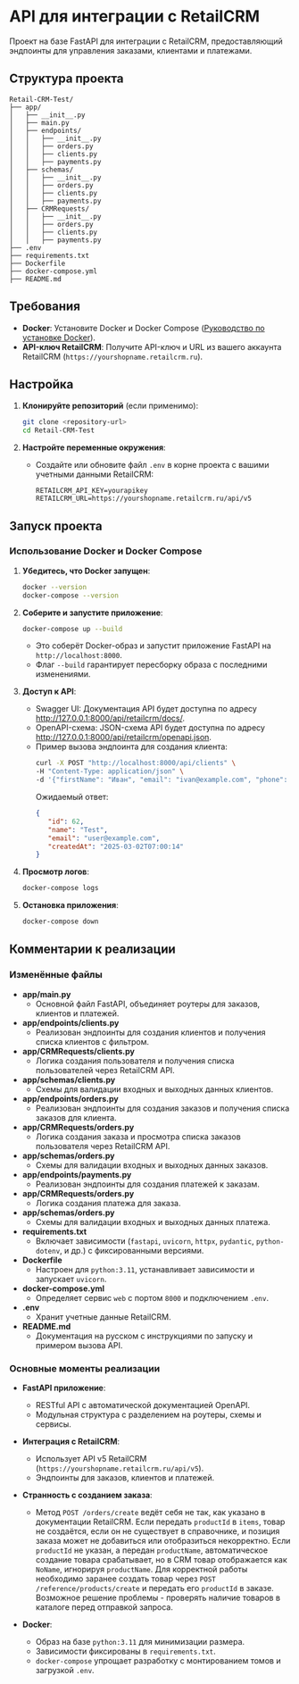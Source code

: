 # API для интеграции с RetailCRM

Проект на базе FastAPI для интеграции с RetailCRM, предоставляющий эндпоинты для управления заказами, клиентами и платежами.

## Структура проекта

```
Retail-CRM-Test/
├── app/
│   ├── __init__.py
│   ├── main.py
│   ├── endpoints/
│   │   ├── __init__.py    
│   │   ├── orders.py
│   │   ├── clients.py
│   │   ├── payments.py
│   ├── schemas/
│   │   ├── __init__.py
│   │   ├── orders.py
│   │   ├── clients.py
│   │   ├── payments.py
│   ├── CRMRequests/
│   │   ├── __init__.py
│   │   ├── orders.py
│   │   ├── clients.py
│   │   ├── payments.py
├── .env
├── requirements.txt
├── Dockerfile
├── docker-compose.yml
├── README.md
```

## Требования

- **Docker**: Установите Docker и Docker Compose ([Руководство по установке Docker](https://docs.docker.com/get-docker/)).
- **API-ключ RetailCRM**: Получите API-ключ и URL из вашего аккаунта RetailCRM (`https://yourshopname.retailcrm.ru`).

## Настройка

1. **Клонируйте репозиторий** (если применимо):
   ```bash
   git clone <repository-url>
   cd Retail-CRM-Test
   ```

2. **Настройте переменные окружения**:
   - Создайте или обновите файл `.env` в корне проекта с вашими учетными данными RetailCRM:
     ```
     RETAILCRM_API_KEY=yourapikey
     RETAILCRM_URL=https://yourshopname.retailcrm.ru/api/v5
     ```

## Запуск проекта

### Использование Docker и Docker Compose

1. **Убедитесь, что Docker запущен**:
   ```bash
   docker --version
   docker-compose --version
   ```

2. **Соберите и запустите приложение**:
   ```bash
   docker-compose up --build
   ```
   - Это соберёт Docker-образ и запустит приложение FastAPI на `http://localhost:8000`.
   - Флаг `--build` гарантирует пересборку образа с последними изменениями.

3. **Доступ к API**:
   - Swagger UI: Документация API будет доступна по адресу http://127.0.0.1:8000/api/retailcrm/docs/.
   - OpenAPI-схема: JSON-схема API будет доступна по адресу http://127.0.0.1:8000/api/retailcrm/openapi.json.
   - Пример вызова эндпоинта для создания клиента:
     ```bash
     curl -X POST "http://localhost:8000/api/clients" \
     -H "Content-Type: application/json" \
     -d '{"firstName": "Иван", "email": "ivan@example.com", "phone": "+79991234567"}'
     ```
     Ожидаемый ответ:
     ```json
     {
        "id": 62,
        "name": "Test",
        "email": "user@example.com",
        "createdAt": "2025-03-02T07:00:14"
     }
     ```

5. **Просмотр логов**:
   ```bash
   docker-compose logs
   ```

6. **Остановка приложения**:
   ```bash
   docker-compose down
   ```

## Комментарии к реализации

### Изменённые файлы
- **app/main.py**
  - Основной файл FastAPI, объединяет роутеры для заказов, клиентов и платежей.
- **app/endpoints/clients.py**
  - Реализован эндпоинты для создания клиентов и получения списка клиентов с фильтром.
- **app/CRMRequests/clients.py** 
  - Логика создания пользователя и получения списка пользователей через RetailCRM API.
- **app/schemas/clients.py** 
  - Схемы для валидации входных и выходных данных клиентов.
- **app/endpoints/orders.py**
  - Реализован эндпоинты для создания заказов и получения списка заказов для клиента.
- **app/CRMRequests/orders.py** 
  - Логика создания заказа и просмотра списка заказов пользователя через RetailCRM API.
- **app/schemas/orders.py** 
  - Схемы для валидации входных и выходных данных заказов.
- **app/endpoints/payments.py**
  - Реализован эндпоинты для создания платежей к заказам.
- **app/CRMRequests/orders.py** 
  - Логика создания платежа для заказа.
- **app/schemas/orders.py** 
  - Схемы для валидации входных и выходных данных платежа.
- **requirements.txt**
  - Включает зависимости (`fastapi`, `uvicorn`, `httpx`, `pydantic`, `python-dotenv`, и др.) с фиксированными версиями.
- **Dockerfile**
  - Настроен для `python:3.11`, устанавливает зависимости и запускает `uvicorn`.
- **docker-compose.yml**
  - Определяет сервис `web` с портом `8000` и подключением `.env`.
- **.env**
  - Хранит учетные данные RetailCRM.
- **README.md**
  - Документация на русском с инструкциями по запуску и примером вызова API.

### Основные моменты реализации
- **FastAPI приложение**:
  - RESTful API с автоматической документацией OpenAPI.
  - Модульная структура с разделением на роутеры, схемы и сервисы.
- **Интеграция с RetailCRM**:
  - Использует API v5 RetailCRM (`https://yourshopname.retailcrm.ru/api/v5`).
  - Эндпоинты для заказов, клиентов и платежей.
- **Странность с созданием заказа**:
  - Метод `POST /orders/create` ведёт себя не так, как указано в документации RetailCRM. 
    Если передать `productId` в `items`, товар не создаётся, если он не существует в справочнике, и позиция заказа может не добавиться или отобразиться некорректно. 
    Если `productId` не указан, а передан `productName`, автоматическое создание товара срабатывает, но в CRM товар отображается как `NoName`, игнорируя `productName`. 
    Для корректной работы необходимо заранее создать товар через `POST /reference/products/create` и передать его `productId` в заказе. 
    Возможное решение проблемы - проверять наличие товаров в каталоге перед отправкой запроса.
  
- **Docker**:
  - Образ на базе `python:3.11` для минимизации размера.
  - Зависимости фиксированы в `requirements.txt`.
  - `docker-compose` упрощает разработку с монтированием томов и загрузкой `.env`.
